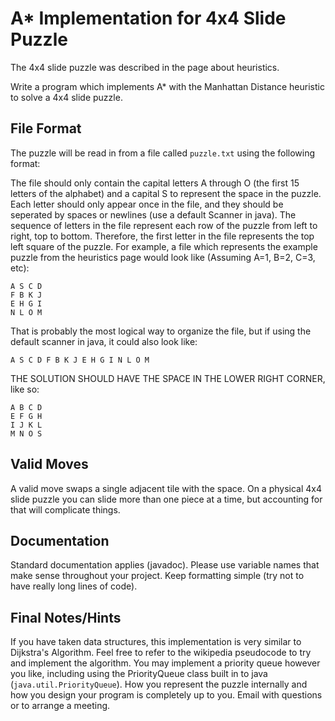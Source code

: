 # A* Implementation for 4x4 Slide Puzzle

The 4x4 slide puzzle was described in the page about heuristics.

Write a program which implements A* with the Manhattan Distance heuristic to solve a 4x4 slide puzzle.

## File Format
The puzzle will be read in from a file called `puzzle.txt` using the following format:

The file should only contain the capital letters A through O (the first 15 letters of the alphabet) and a capital S to represent the space in the puzzle. Each letter should only appear once in the file, and they should be seperated by spaces or newlines (use a default Scanner in java). The sequence of letters in the file represent each row of the puzzle from left to right, top to bottom. Therefore, the first letter in the file represents the top left square of the puzzle. For example, a file which represents the example puzzle from the heuristics page would look like (Assuming A=1, B=2, C=3, etc):

```
A S C D
F B K J
E H G I
N L O M
```

That is probably the most logical way to organize the file, but if using the default scanner in java, it could also look like:

`A S C D F B K J E H G I N L O M`

THE SOLUTION SHOULD HAVE THE SPACE IN THE LOWER RIGHT CORNER, like so:

```
A B C D
E F G H
I J K L
M N O S
```

## Valid Moves
A valid move swaps a single adjacent tile with the space. On a physical 4x4 slide puzzle you can slide more than one piece at a time, but accounting for that will complicate things.

## Documentation
Standard documentation applies (javadoc). Please use variable names that make sense throughout your project. Keep formatting simple (try not to have really long lines of code).

## Final Notes/Hints
If you have taken data structures, this implementation is very similar to Dijkstra's Algorithm. Feel free to refer to the wikipedia pseudocode to try and implement the algorithm. You may implement a priority queue however you like, including using the PriorityQueue class built in to java (`java.util.PriorityQueue`). How you represent the puzzle internally and how you design your program is completely up to you. Email with questions or to arrange a meeting.
